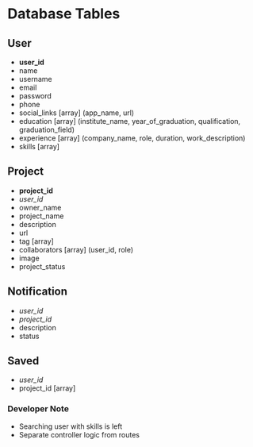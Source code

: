 # Database Tables

## User

- **user_id**
- name
- username
- email
- password
- phone
- social_links [array] (app_name, url)
- education [array] (institute_name, year_of_graduation, qualification, graduation_field)
- experience [array] (company_name, role, duration, work_description)
- skills [array]

## Project

- **project_id**
- _user_id_
- owner_name
- project_name
- description
- url
- tag [array]
- collaborators [array] (user_id, role)
- image
- project_status

## Notification

- _user_id_
- _project_id_
- description
- status

## Saved

- _user_id_
- project_id [array]

### Developer Note

- Searching user with skills is left
- Separate controller logic from routes
